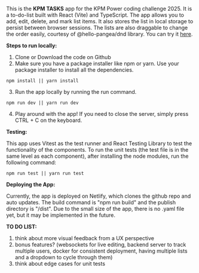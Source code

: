 This is the **KPM TASKS** app for the KPM Power coding challenge 2025. It is a to-do-list built with React (Vite) and TypeScript. The app allows you to add, edit, delete, and mark list items. It also stores the list in local storage to persist between browser sessions. The lists are also draggable to change the order easily, courtesy of @hello-pangea/dnd library. You can try it [here](https://kpm-tasks.netlify.app/). 

**Steps to run locally:**
1. Clone or Download the code on Github
2. Make sure you have a package installer like npm or yarn. Use your package installer to install all the dependencies.
```
npm install || yarn install
```
3. Run the app locally by running the run command.
```
npm run dev || yarn run dev
```
4. Play around with the app! If you need to close the server, simply press CTRL + C on the keyboard.

**Testing:**

This app uses Vitest as the test runner and React Testing Library to test the functionality of the components.
To run the unit tests (the test file is in the same level as each component), after installing the node modules, run the following command:
```
npm run test || yarn run test
```

**Deploying the App:**

Currently, the app is deployed on Netlify, which clones the github repo and auto updates. The build command is "npm run build" and the publish directory is "/dist". Due to the small size of the app, there is no .yaml file yet, but it may be implemented in the future.


**TO DO LIST:**
1. think about more visual feedback from a UX perspective 
2. bonus features? (websockets for live editing, backend server to track multiple users, docker for consistent deployment, having multiple lists and a dropdown to cycle through them)
3. think about edge cases for unit tests

